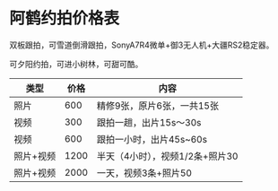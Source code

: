 # 阿鹤约拍价格表

双板跟拍，可雪道倒滑跟拍，SonyA7R4微单+御3无人机+大疆RS2稳定器。

可夕阳约拍，可进小树林，可甜可酷。

| 类型      | 价格 | 内容                            |
| --------- | ---- | ------------------------------- |
| 照片      | 600  | 精修9张，原片6张，一共15张      |
| 视频      | 300  | 跟拍一趟，出片15s～30s          |
| 视频      | 600  | 跟拍一小时，出片45s~60s         |
| 照片+视频 | 1200 | 半天（4小时），视频1/2条+照片30 |
| 照片+视频 | 2000 | 一天，视频3条+照片50          |
